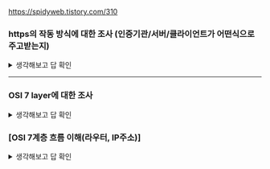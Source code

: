https://spidyweb.tistory.com/310

### https의 작동 방식에 대한 조사 (인증기관/서버/클라이언트가 어떤식으로 주고받는지)

<details>
<summary>생각해보고 답 확인</summary>

HTTP를 SSL(Secure Sockets Layer) 프로토콜 위에서 돌아가도록하여 클라이언트와 서버가 주고받는 텍스트를 암호화합니다.

SSL 프로토콜은 SSL 인증서를 사용해 작동합니다.

 ### 1. 클라이언트가 서버로 **hello 메세지를 전송**하면서 웹 서버에 접속 시작

  **hello** **메세지**

 [ 클라이언트가 지원하는 TLS(SSL) 버전 ] / [ 지원되는 암호 제품군 ]

 [ 브라우저가 순간적으로 생성한 임의의 **난수(숫자)** ]

### 2. 서버는 클라이언트 hello 메시지에 대한 응답으로 **메시지를 전송**

**응답 메시지**

[ 서버의 SSL 인증서 ] / [ 서버에서 선택한 암호 제품군 ]

[ 서버가 순간적으로 생성한 임의의 **난수(숫자)** ]

### 4. 클라이언트가 서버의 SSL 인증서를 인증서 발행 기관(CA)을 통해 검증

[ SSL 인증서 ]
 서비스의 정보(인증서를 발급한 CA, 서비스의 도메인 등) /  서버의 공개키가 포함
< CA의 비밀키> 에 의해 암호화된 SSL 인증서

- 브라우저는 신뢰된 < CA 기업의 공개키> 는 모두 보유

- 서버가 보낸 SSL 인증서가 정말 CA가 만든 것인지를 확인하기 위해,

- 내장된 CA 공개키로 암호화된 인증서를 복호화합니다. 정상적으로 복호화되었다면 CA가 발급한 것이 증명되는 셈

※ CA -> 서버의 공개키를 저장해주는 신뢰성이 검증된 민간 기업

### 5. **브라우저는 자신이 생성한 난수와 서버의 난수를 사용하여 premaster secret을 만들고** SSL 인증서에 딸려 온 웹 사이트의 **공개키**로 이것(premaster sercret)을 암호화하여 서버로 전송

### 6. **서버는 사이트의 비밀키로, 브라우저가 보낸 premaster secret 값을 복호화합니다.**

- 복호화한 값을 master secret 값으로 저장

- 이것을 사용하여 **방금 브라우저와 만들어진 연결에 고유한 값을 부여**하기 위한 **세션키를 생성**합니다.

- **세션키**는 대칭키 암호화에 사용할 키입니다. 이것으로 브라우저와 서버 사이에 주고받는 데이터를 암호화하고 복호화합니다.

### 7. **서버/클라이언트: ⑥ SSL 핸드셰이크를 종료하고 HTTPS 통신을 시작합니다.**

 - 이제는 웹 상에서 데이터를 **세션키**를 사용해 암호화/복호화하며, HTTPS 프로토콜을 통해 주고받을 수 있습니다.

</details>

-----
### OSI 7 layer에 대한 조사

<details>
<summary>생각해보고 답 확인</summary>

# 

### [1계층 Physical Layer(물리 계층)]

전기 신호, 광 신호, 무선 신호 등의 형태로 물리적 매체를 통한 데이터를 전송하는 계층이다.

이때, 전기적인 신호(0,1)로 변환해서 주고 받는 기능만 수행한다.

- 통신 단위 : 비트(Bit; 0과 1로 표현되며 Off, On 상태로 표현 가능)
- 통신 장비 : 통신 케이블, 리피터, 허브

### [2계층 DataLink Layer(데이터링크 계층)]

인접 시스템(네트워크 장치) 간 데이터 전송과 전송 오류를 제어하는 계층이다.

브리지나 스위치를 통해 프레임에 물리적 주소(MAC address)를 부여하고 에러 검출, 재전송, 흐름 제어, 회선 제어를 수행한다.

- 전송 단위 : 프레임(Frame)
- 통신 장비 : 브리지, 스위치, 이더넷 등

### [3계층 Network Layer(네트워크 계층)]

서로 다른 네트워크 간의 데이터 전송을 담당하며 가장 안전하고 빠르게 데이터를 보내기 위해 최적의 경로를 설정하는 계층이다.

라우터를 통해 경로를 선택하고 주소(IP)를 정한 뒤 경로(Route)에 따라 패킷을 전달하며 IP 헤더가 추가된다.

- 프로토콜 : IP/ICMP
- 전송 단위 : 패킷(Packet)
- 전송 장비 : 라우터

### [4계층 Transport Layer(전송 계층)]
송수신, 즉 프로세스 간의 연결을 담당하며 신뢰성 있는 데이터를 전송하여 통신을 보장하는 계층이다.

이때, 오류 검출 및 복구, 흐름제어와 중복 검사 등을 수행하며 데이터 전송을 위해 포트(Port) 번호를 사용한다.

- 프로토콜 : TCP/UDP
- 전송 단위 : 세그먼트(Segment)
- 전송 장비 : L4 스위치

### [5계층 Session Layer(세션 계층)]
송수신 간의 논리적인 연결, 즉 네트워크 상에서 컴퓨터 간의 연결(세션)을 관리하는 계층이다.

통신 세션을 설정, 유지, 종료하는 연결 접속 및 동기 제어를 담당한다.

- 전송 단위 : 데이터(Data)
- 전송 장비 : 호스트(PC 등)

### [6계층 Presentation Layer(표현 계층)]

데이터 형식 설정과 부호 교환, 그리고 암/복호화를 담당하는 계층이다.

- 데이터를 애플리케이션이 이해할 수 있는 형식으로 변환(인코딩, 디코딩)하거나 데이터를 암호화/복호화하는 역할을 수행한다.
- 프로토콜 : JPEG, MPEG

### [7계층 Application Layer(응용 계층)]
사용자와 네트워크 간 응용 서비스 연결 및 데이터 생성을 담당한다.

- 이메일, 웹 브라우저 등의 애플리케이션 등이 이 계층에서 작동한다.
- 프로토콜 : HTTTP, FTP

</details>

### [OSI 7계층 흐름 이해(라우터, IP주소)]
<details>
<summary>생각해보고 답 확인</summary>


**네트워크**

여러 대의 컴퓨터가 서로 **통신**하기 위해 연결되면 그게 바로 네트워크!

### **1) 물리 계층**

(무선 혹은 유선으로)연결되어 있는 A컴퓨터에서 B컴퓨터로 **데이터**를 보낸다고 하자.

<p align="center">
<img src="https://github.com/MentoringOrganization/Java/assets/105201451/3bc50ed5-1cb4-4706-9708-32c823155ff9" width="300" height="200"/>
 

 [ 이때, 데이터를 **전기적신호** or **광신호**로 바꾸어 B컴퓨터에 전달하는 **물리적 기술과 장비**들을 다루는 영역을 **1계층** 또는 **물리 계층**이라고 한다. ]

 [ 이때, 전기적인 신호(0,1)로 변환해서 주고 받는 기능만 수행한다. ]


### **2) 데이터 링크 계층**

이렇게 다수의 컴퓨터와 연결이 되면, 서로 다른 컴퓨터들을 구분할 필요가 있다.

그래서 **모든 통신 기기**들은 **서로 구분할 수 있는, 겹치지 않는, 유일한 번호**인 **MAC**(Media Access Control)주소를 가진다.

그래서 각 기기들이 MAC 주소로 구분되고, 서로 통신할 수 있게 된다.

그런데, 네트워크로 연결된 컴퓨터들이 많아질수록 선이 엄청 많이 필요하게 된다.

컴퓨터가 2대라면 단 하나의 선만 필요하지만, 3대라면 3개, 4대라면 6개,,,,,,

이러한 선의 낭비를 줄이기 위해 '허브, **스위치**'라는 장치가 등장했다.

<p align="center">
<img src="https://github.com/MentoringOrganization/Java/assets/105201451/da61ee63-ecd1-4a2a-baca-333cd37cc9cd" width="300" height="200"/>

하지만 또 이렇게 스위치로 모든 컴퓨터 선들이 연결되니, 각 컴퓨터들의 데이터들이 한 곳으로 모여 충돌하면서 여러 문제가 발생한다. (ex) 순서는 어떻게 할지, 동시에 들어오는 데이터들의 충돌은 어떻게 할지 등)

[ 그래서 **데이터 링크 계층**, **2계층**에서는 이런 충돌을 피하고 **어떻게 효율적으로 데이터들을 연결하여 통신을 원활하게 할지에 대한 기술과 기계**들을 다루는 영역이다. ]
 
[ 2계층 : 인접 시스템(네트워크 장치) 간 데이터 전송과 전송 오류를 제어하는 계층 ]


---

### **3) 네트워크 계층**

위와 같이 스위치로 연결된 ABCD 네트워크와 또 다른 스위치로 연결된 A'B'C'D' 네트워크를 **연결**하면 ABCDA'B'C'D'라는 또 하나의 네트워크가 됩니다.

여기까지만 보면 괜찮지만, '**같은 네트워크에 속한 모든 기기**'는 모르는 컴퓨터의 이름(주소)를 알아내기 위해, **연결된**(같은 네트워크에 속한) 모든(broad) 컴퓨터들에게 'x 컴퓨터 주소가 뭐야?'라는 질문을 던지는(cast), **브로드캐스팅**(Broadcasting, 방송)을 합니다.

그런데, 컴퓨터든 스위치든 일정 시간이 지나면 '브로드캐스팅'으로 알아낸 주소를 까먹습니다. 그래서 일정 시간마다 다시 브로드 캐스팅을 하면서 트래픽이 계속 발생하게 됩니다.

전 세계 모든 컴퓨터들을 2계층의 스위치로만 구성한다면, 전 세계 모든 기기들이 같은 네트워크에 속하게 될 것이고, 같은 네트워크에 속했기 때문에 모든 컴퓨터들이 특정시간마다 브로드캐스팅을 보내면, 엄청난 트래픽에 의해 네트워크가 마비될 것입니다.

그러므로 **네트워크를 나눠야 합니다**. 이때, 네트워크를 나눠주는 기기가 바로 **라우터**입니다.

아래와 같이 네트워크와 네트워크 사이에 끼어, **네트워크를 구분하고 또 연결**해줍니다.

<p align="center">
<img src="https://github.com/MentoringOrganization/Java/assets/105201451/73c956d5-48a1-4c3e-a590-44abd9944f9f" width="400" height="200"/>

또한 라우터는 **다른 네트워크까지의 최단 거리를 계산**해서, 목적지 네트워크까지의 최단 거리를 알고 있습니다.

<p align="center">
<img src="https://github.com/MentoringOrganization/Java/assets/105201451/590377a1-f111-4108-892f-551cccdc1974" width="300" height="200"/>


이런 식으로 수많은 라우터와 라우터들이 연결되어 전 세계 모든 네트워크가 연결된 것이 바로 인터네트워크(Internetwork), **인터넷**이다.

그런데, 라우터가 어떻게 길을 찾고, 각각의 네트워크를 구분할까?

현실에서 주소를 통해 길을 찾는 것처럼, 인터넷에서의 구분을 위한 주소가 바로 **IP 주소**이다.

인터넷에선 IP 주소로 모든 것이 구분되고 통신을 하기에, 인터넷을 사용하려면 반드시 IP주소를 할당받아야 한다.

[ 이렇게 '네트워크와 네트워크' 사이의 통신에서 사용되는 기술과 장비를 다루는 영역이 **네트워크 계층**, 3계층이다. ] 

그리고, 당연히 네트워크 계층에도 다른 네트워크와의 통신에서 데이터의 충돌, 혼선을 빚지 않게 해주고, 목적지까지 데이터를 잘 전달하게 해 주는 것이 **프로토콜 기술**

네트워크 계층인 **인터넷에서 네트워크들을 구분하고, 데이터를 효율적인 형태인 '패킷'으로 나눠주는 기술**을 '**IP**(Internet Protocol)'라고 한다.

### **4) 전송 계층**

네트워크를 구분하고, 데이터를 패킷으로 만드는 것은 IP로 해결이 됐지만, 수~많은 라우터들이 연결되어 있는 인터넷은 특정 네트워크까지 패킷을 보내는 방법에 **엄청나게 많은 경우의 수**가 있다.

그러니까 패킷들이 목적지까지 나눠져서 가다가 중간에 특정 길에 문제가 생겨 끊기면 패킷이 소실되는 일도 발생한다는 것이다.

그래서 **기기 종류와 상관없이 네트워크에 접속한 모든 기기들에게 데이터를 안전하게 전송할 수 있는 기술**이 개발되었다. 그게 바로 TCP와 UDP!

[ 이렇게 데이터를 어떻게 목적지까지 전송할지에 대한 기술과 장비를 다루는 영역이 **전송 계층**, 4계층이다. ]

데이터의 확실한 전송을 위해 전송계층에서 '**IP**'와 (**TCP** or **UDP**)를 함께 사용하면 데이터가 중간에 손상되거나 유실되었을 때 다시 보낼 수 있다.

**◆ TCP(Transmission Control Protocol)**

**정확한 데이터를 전송**하는 것이 목적이다. ex) 택배원이 직접 우리 집에 찾아와 내 사인을 받고 택배물을 나에게 전달해주는 것

**3-way-handsahke**

: 'TCP' 통신은 데이터를 전송하기 전에 3가지의 확인 과정을 거친 후에 데이터를 전송한다. 택배원이 우리집(**IP**)으로 찾아와 문을 두들기고(요청) 내가 (대답) 후, 누구냐고 물어보면(요청), 택배원이 '택배입니다' (대답)하면서 **3번 서로의 안전을 확인**한 후, 택배(**데이터)를 받게 된다**. 3-way-handshake로 인해 시간은 다소 걸리지만, 데이터 복구 기능이 있어 데이터를 안전하게 받을 수 있다는 장점이 있다.

**◆ UDP(User Datagram Protocol)**

정확한 **데이터** 배달보다는 **빠른 전송**이 목적이다.  ex) 택배원이 모든 택배물을 경비실에 두고 가는 것

TCP와는 달리 **UDP**는 **스위치**(라우터)의 **브로드캐스트 주소**(경비실)에 그냥 **데이터**(택배)를 보내버린다. 그러면 컴퓨터는 UDP 브로드캐스트를 받아본 다음 자신에게 온 것이면 받고, 아니면 무시한다. 이런 경우 실제와 마찬가지고, 택배(데이터)가 유실되거나 도둑맞아도 택배원은 책임이 없다.

**UDP**를 사용하면, 3- way-handshake가 필요한 TCP와 비교해 **매우매우 빠른 통신**이 가능하지만, 데이터가 제대로 목적지에 전달되었는지 보장할 수 없어 **안전성이 낮다**.

**신뢰성과 안정성**이 중요한 작업이라면 **TCP** 통신을 하고, 동영상과 같이 **빠른 데이터의 전송**이 필요한 작업이라면 **UDP** 통신을 사용한다.

**◆ 포트 번호(Port)**

더 효율적인 통신을 위해 사용하는 '전송 계층'의 기술은 **포트 번호(Port)**이다.

포트 번호는 **컴퓨터의 어느 애플리케이션(응용프로그램)에게 데이터를 전달할지 알려주는 번호**이다.

IP 주소가 아파트의 동번호라면, Port 번호는 아파트의 호수라고 생각하면 된다.

즉, 특정 컴퓨터의 어떤 애플리케이션에게 데이터를 전달하라고 추가적으로 적는 번호가 바로 포트 번호인 것이다.

이렇게 전송 계층에서 목적지 애플리케이션 '**포트번호**'와 '**데이터들의 순서**'를 적고 '**TCP** or **UDP**'를 써서 만든 데이터의 형태를 **세그먼트**라고 한다.

### 세션 계층(Session Layer)

'네트워크 계층의 IP'를 통해 컴퓨터를 찾아가고, '전송 계층의 포트 번호'를 이용해 컴퓨터의 애플리케이션을 찾아가고, '전송 계층의 TCP or UDP'로 안전한/빠른 연결을 확인하였다.

그러고 나면 서버의 애플리케이션과 클라이언트의 애플리케이션 사이에 **데이터 전송을 위한 논리적인 연결통로**가 생긴다.

[ 이 때, 실시간으로 데이터를 주고 받기 위한 두 컴퓨터의 논리적 연결, 만남을 **세션(Session)**이라 하고, ]

[ 이런 세션을 만들고, 유지, 종료할 때 사용되는 기술과 장비들을 '**세션 계층**'이라고 한다. ]


### 표현 계층(Presentation Layer)

세션이 만들어지고, 데이터를 전송하려고 하는데, 각 애플리케이션마다 사용하는 데이터 형태가 다르다.

[ 그래서 세션을 통해 넘어오는 데이터들을 애플리케이션에서 필요한 형태로 변환(데이터를 어떻게 변환할지 다루는 계층)해 애플리케이션에서 표현하는 계층이기 때문에 '**표현 계층**'이라고 한다. ] 

데이터를 암호화하는 계층이고, 웹에서 흐르는 데이터를 암호화하려면 반드시 표현 계층을 거쳐야 한다.

### 응용 계층(Application Layer)

[ 우리가 사용하는 사용자 인터페이스를 제공하는 응용 프로그램들의 상호작용을 다루는 계층이다. ] 

세상에 정말 수없이 많은 응용프로그램이 있듯, 각 응용 프로그램에 사용하는 수많은 프로토콜이 있다.

대표적으로 인터넷상에서 문자(Hyper Text) 데이터를 다루는 프로토콜 **HTTP**, 파일을 주고 받을 때 사용하는 프로토콜 **FTP**, 도메인 네임서버를 찾을 때 사용하는 프로토콜 **DNS**, SSH 연결을 할 때 사용하는 프로토콜 **SSH** 등이 있다.


</details>

